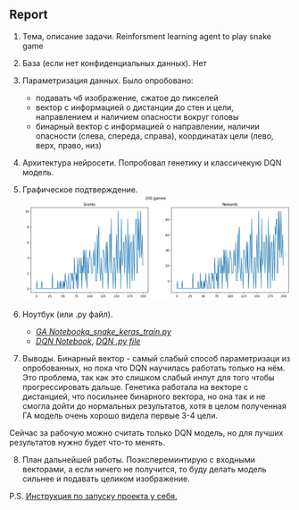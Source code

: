 ## Report
1. Тема, описание задачи.
   Reinforsment learning agent to play snake game

2. База (если нет конфиденциальных данных).
   Нет

3. Параметризация данных.
   Было опробовано:
      - подавать чб изображение, сжатое до пикселей
      - вектор с информацией о дистанции до стен и цели, направлением и наличием опасности вокруг головы
      - бинарный вектор с информацией о направлении, наличии опасности (слева, спереда, справа), координатах цели (лево, верх, право, низ)

5. Архитектура нейросети.
   Попробовал генетику и классичекую DQN модель.

6. Графическое подтверждение.
   ![plots](https://github.com/ceo-s/snake_ai/blob/main/media/training_progress.png)

7. Ноутбук (или .py файл).
   - _[GA Notebookq_snake_keras_train.py](https://github.com/ceo-s/snake_ai/blob/main/gen_algo.ipynb)_
   - _[DQN Notebook](https://github.com/ceo-s/snake_ai/blob/main/q_snake_keras.ipynb)_, _[DQN .py file](https://github.com/ceo-s/snake_ai/blob/main/q_snake_keras_train.py)_

8. Выводы.
   Бинарный вектор - самый слабый способ параметризаци из опробованных, но пока что DQN научилась работать только на нём.
   Это проблема, так как это слишком слабый инпут для того чтобы прогрессировать дальше.
   Генетика работала на векторе с дистанцией, что посильнее бинарного вектора, но она так и не смогла дойти до нормальных результатов, хотя в целом полученная ГА модель очень хорошо видела первые 3-4 цели.

Сейчас за рабочую можно считать только DQN модель, но для лучших результатов нужно будет что-то менять.

8. План дальнейшей работы.
   Поэкспереминтирую с входными векторами, а если ничего не получится, то буду делать модель сильнее и подавать целиком изображение.

P.S.
[Инструкция по запуску проекта у себя.](https://github.com/ceo-s/snake_ai/blob/main/README.MD)
